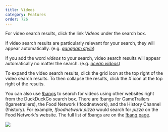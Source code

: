 ```yaml
---
title: Videos
category: Features
order: 726
---
```

<p>For video search results, click the link <em>Videos</em> under the search box.</p>

<p>If video search results are particularly relevant for your search, they will appear automatically. (e.g. <a href="https://duckduckgo.com/?q=gangnam+style"><em>gangnam style</em></a>)</p>

<p>If you add the word <em>videos</em> to your search, video search results will appear automatically no matter the search. (e.g. <a href="https://duckduckgo.com/?q=ocean+videos"><em>ocean videos</em></a>)</p>

<p>To expand the video search results, click the grid icon at the top right of the video search results. To then collapse the results, click the <em>X</em> icon at the top right of the results.</p>

<p>You can also use <a href="https://duckduckgo.com/bang">!bangs</a> to search for videos using other websites right from the DuckDuckGo search box. There are !bangs for GameTrailers (!gametrailers), the Food Network (!foodnetwork), and the History Channel (!history). For example, <em>!foodnetwork pizza</em> would search for <em>pizza</em> on the Food Network's website. The full list of !bangs are on the <a href="https://duckduckgo.com/bang">!bang page</a>.</p>

<img src="../images/af5e3b6a1d19c712bee1784f0db0d78f.png">